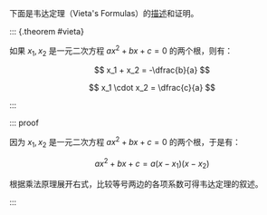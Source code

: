 下面是韦达定理（Vieta's Formulas）的[描述](#vieta)和证明。

::: {.theorem #vieta}

如果 $x_1,x_2$ 是一元二次方程 $ax^2 + bx + c = 0$ 的两个根，则有：

$$ x_1 + x_2 = -\dfrac{b}{a} $$

$$ x_1 \cdot x_2 = \dfrac{c}{a} $$

:::

::: proof

因为 $x_1,x_2$ 是一元二次方程 $ax^2 + bx + c = 0$ 的两个根，于是有：

$$ ax^2 + bx + c = a(x-x_1)(x-x_2) $$

根据乘法原理展开右式，比较等号两边的各项系数可得韦达定理的叙述。

:::